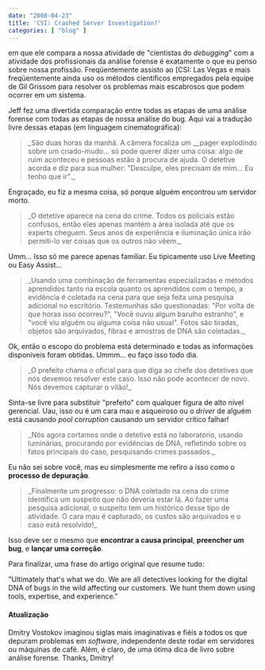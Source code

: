 ```yaml
---
date: "2008-04-23"
title: 'CSI: Crashed Server Investigation?'
categories: [ "blog" ]
---
```

 em que ele compara a nossa atividade de "cientistas do _debugging_" com a atividade dos profissionais da análise forense é exatamente o que eu penso sobre nossa profissão. Freqüentemente assisto ao [CSI: Las Vegas e mais freqüentemente ainda uso os métodos científicos empregados pela equipe de Gil Grissom para resolver os problemas mais escabrosos que podem ocorrer em um sistema.

Jeff fez uma divertida comparação entre todas as etapas de uma análise forense com todas as etapas de nossa análise do bug. Aqui vai a tradução livre dessas etapas (em linguagem cinematográfica):

<blockquote>_São duas horas da manhã. A câmera focaliza um __pager explodindo sobre um criado-mudo... só pode querer dizer uma coisa: algo de ruim aconteceu e pessoas estão à procura de ajuda. O detetive acorda e diz para sua mulher: "Desculpe, eles precisam de mim... Eu tenho que ir"._</blockquote>

Engraçado, eu fiz a mesma coisa, só porque alguém encontrou um servidor morto.

<blockquote>_O detetive aparece na cena do crime. Todos os policiais estão confusos, então eles apenas mantém a área isolada até que os experts cheguem. Seus anos de experiência e iluminação única irão permiti-lo ver coisas que os outros não vêem._</blockquote>

Umm... Isso só me parece apenas familiar. Eu tipicamente uso Live Meeting ou Easy Assist...

<blockquote>_Usando uma combinação de ferramentas especializadas e métodos aprendidos tanto na escola quanto os aprendidos com o tempo, a evidência é coletada na cena para que seja feita uma pesquisa adicional no escritório. Testemunhas são questionadas: "Por volta de que horas isso ocorreu?", "Você ouviu algum barulho estranho", e "você viu alguém ou alguma coisa não usual". Fotos são tiradas, objetos são arquivados, fibras e amostras de DNA são coletadas._</blockquote>

Ok, então o escopo do problema está determinado e todas as informações disponíveis foram obtidas. Ummm... eu faço isso todo dia.

<blockquote>_O prefeito chama o oficial para que diga ao chefe dos detetives que nós devemos resolver este caso. Isso não pode acontecer de novo.  Nós devemos capturar o vilão!_</blockquote>

Sinta-se livre para substituir "prefeito" com qualquer figura de alto nível gerencial. Uau, isso ou é um cara mau e asqueiroso ou o _driver_ de alguém está causando _pool corruption_ causando um servidor crítico falhar!

<blockquote>_Nós agora cortamos onde o detetive está no laboratório, usando luminárias,  procurando por evidências de DNA, refletindo sobre os fatos principais do caso, pesquisando crimes passados._</blockquote>

Eu não sei sobre você, mas eu simplesmente me refiro a isso como o **processo de depuração**.

<blockquote>_Finalmente um progresso: o DNA coletado na cena do crime identifica um suspeito que não deveria estar lá. Ao fazer uma pesquisa adicional, o suspeito tem um histórico desse tipo de atividade. O cara mau é capturado, os custos são arquivados e o caso está resolvido!_</blockquote>

Isso deve ser o mesmo que **encontrar a causa principal**, **preencher um bug**, e **lançar uma correção**.

Para finalizar, uma frase do artigo original que resume tudo:

"Ultimately that's what we do.  We are all detectives looking for the digital DNA of bugs in the wild affecting our customers.  We hunt them down using tools, expertise, and experience."

#### Atualização

Dmitry Vostokov imaginou siglas mais imaginativas e fiéis a todos os que depuram problemas em _software_, independente deste rodar em servidores ou máquinas de café. Além, é claro, de uma ótima dica de livro sobre análise forense. Thanks, Dmitry!
